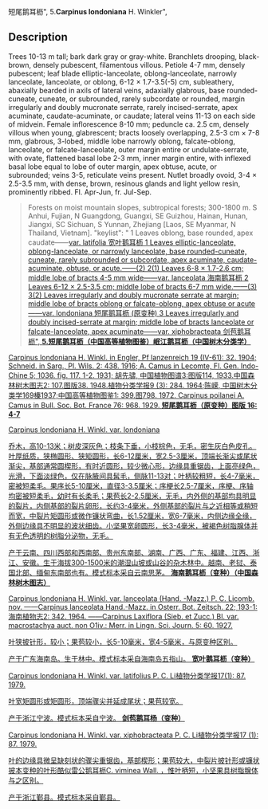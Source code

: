 短尾鹅耳枥",
5.**Carpinus londoniana** H. Winkler",

## Description
Trees 10-13 m tall; bark dark gray or gray-white. Branchlets drooping, black-brown, densely pubescent, filamentous villous. Petiole 4-7 mm, densely pubescent; leaf blade elliptic-lanceolate, oblong-lanceolate, narrowly lanceolate, lanceolate, or oblong, 6-12 ×  1.7-3.5(-5) cm, subleathery, abaxially bearded in axils of lateral veins, adaxially glabrous, base rounded-cuneate, cuneate, or subrounded, rarely subcordate or rounded, margin irregularly and doubly mucronate serrate, rarely incised-serrate, apex acuminate, caudate-acuminate, or caudate; lateral veins 11-13 on each side of midvein. Female inflorescence 8-10 mm; peduncle ca. 2.5 cm, densely villous when young, glabrescent; bracts loosely overlapping, 2.5-3 cm ×  7-8 mm, glabrous, 3-lobed, middle lobe narrowly oblong, falcate-oblong, lanceolate, or falcate-lanceolate, outer margin entire or undulate-serrate, with ovate, flattened basal lobe 2-3 mm, inner margin entire, with inflexed basal lobe equal to lobe of outer margin, apex obtuse, acute, or subrounded; veins 3-5, reticulate veins present. Nutlet broadly ovoid, 3-4 ×  2.5-3.5 mm, with dense, brown, resinous glands and light yellow resin, prominently ribbed. Fl. Apr-Jun, fr. Jul-Sep.

> Forests on moist mountain slopes, subtropical forests; 300-1800 m. S Anhui, Fujian, N Guangdong, Guangxi, SE Guizhou, Hainan, Hunan, Jiangxi, SC Sichuan, S Yunnan, Zhejiang [Laos, SE Myanmar, N Thailand, Vietnam].
  "keylist": "
1 Leaves oblong, base rounded, apex caudate——<a href='/info/Carpinus londoniana var. latifolia?t=foc'>var. latifolia 宽叶鹅耳枥
1 Leaves elliptic-lanceolate, oblong-lanceolate, or narrowly lanceolate, base rounded-cuneate, cuneate, rarely subrounded or subcordate, apex acuminate, caudate-acuminate, obtuse, or acute.——(2)
2(1) Leaves 6-8 × 1.7-2.6 cm; middle lobe of bracts 4-5 mm wide——<a href='/info/Carpinus londoniana var. lanceolata?t=foc'>var. lanceolata 海南鹅耳枥
2 Leaves 6-12 × 2.5-3.5 cm; middle lobe of bracts 6-7 mm wide.——(3)
3(2) Leaves irregularly and doubly mucronate serrate at margin; middle lobe of bracts oblong or falcate-oblong, apex obtuse or acute——<a href='/info/Carpinus londoniana var. londoniana?t=foc'>var. londoniana 短尾鹅耳枥 (原变种)
3 Leaves irregularly and doubly incised-serrate at margin; middle lobe of bracts lanceolate or falcate-lanceolate, apex acuminate——<a href='/info/Carpinus londoniana var. xiphobracteata?t=foc'>var. xiphobracteata 剑苞鹅耳枥",
**5.短尾鹅耳枥（中国高等植物图鉴）岷江鹅耳枥（中国树木分类学）**

Carpinus londoniana H. Winkl. in Engler, Pf lanzenreich 19 (IV-61): 32. 1904; Schneid. in Sarg., Pl. Wils. 2: 438. 1916; A. Camus in Lecomte, Fl. Gen. Indo-Chine 5; 1036. fig. 117. 1-2. 1931; 胡先骕, 中国植物图谱3:图版114, 1933.中国森林树木图志2: 107.图版38. 1948.植物分类学报9 (3): 284. 1964;陈嵘, 中国树木分类学169榛1937;中国高等植物图鉴1: 399.图798. 1972. Carpinus poilanei A. Camus in Bull. Soc. Bot. France 76: 968. 1929.
**短尾鹅耳枥（原变种）图版 16: 4-7**

Carpinus londoniana H. Winkl. var. londoniana

乔木，高10-13米；树皮深灰色；枝条下垂，小枝棕色，无毛，密生灰白色皮孔。叶厚纸质，狭椭圆形、狭矩圆形，长6-12厘米，宽2.5-3厘米，顶端长渐尖或尾状渐尖，基部通常圆楔形，有时近圆形，较少微心形，边缘具重锯齿，上面亮绿色，光滑，下面淡绿色，仅在脉腋间具髯毛，侧脉11-13对；叶柄较粗短，长4-7毫米，密被短柔毛。果序长5-10厘米，直径3-3.5厘米；序梗长2.5-7厘米，序梗、序轴均密被短柔毛，幼时有长柔毛；果苞长2-2.5厘米，无毛，内外侧的基部均具明显的裂片，内侧基部的裂片卵形，长约3-4毫米，外侧基部的裂片与之近相等或稍短而宽，中裂片矩圆形或微作镰状弯曲，长1.52厘米，宽6-7毫米，内侧边缘全缘，外侧边缘具不明显的波状细齿。小坚果宽卵圆形，长3-4毫米，被褐色树脂腺体并有无色透明的树脂分泌物，无毛。

产于云南、四川西部和西南部、贵州东南部、湖南、广西、广东、福建、江西、浙江、安徽。生于海拔300-1500米的潮湿山坡或山谷的杂木林中。越南、老挝、泰国北部、缅甸东南部也有。模式标本采自云南思茅。
**海南鹅耳枥（变种）（中国森林树木图志）**

Carpinus londoniana H. Winkl. var. lanceolata (Hand. -Mazz.) P. C. Licomb. nov. ——Carpinus lanceolata Hand.-Mazz. in Osterr. Bot. Zeitsch. 22; 193-1: 海南植物志2: 342. 1964. ——Carpinus Laxiflora (Sieb. et Zucc.) Bl. var. macrostachya auct. non O1iv.: Merr. in Lingn. Sci. Journ. 5: 60. 1927.

叶狭披针形，较小；果苞较小，长5-10毫米，宽4-5毫米，与原变种区别。

产于广东海南岛。生于林中。模式标本采自海南岛五指山。
**宽叶鹅耳枥（变种）**

Carpinus londoniana H. Winkl. var. latifolius P. C. Li植物分类学报17(1): 87. 1979.

叶宽矩圆形或矩圆形，顶端骤尖并延成尾状；果苞较宽。

产于浙江宁波。模式标本采自宁波。
**剑苞鹅耳杨（变种）**

Carpinus londoniana H. Winkl. var. xiphobracteata P. C. Li植物分类学报17 (1): 87. 1979.

叶的边缘具微呈缺刻状的骤尖重锯齿，基部楔形；果苞较大，中裂片披针形或镰状披本变种的叶形酷似雷公鹅耳枥C. viminea Wall. ，惟叶柄短，小坚果具树脂腺体与之区别。

产于浙江鄞县。模式标本采自鄞县。
